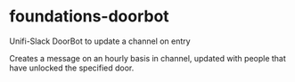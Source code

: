 # foundations-doorbot
Unifi-Slack DoorBot to update a channel on entry

Creates a message on an hourly basis in channel, updated with people that have unlocked the specified door.
